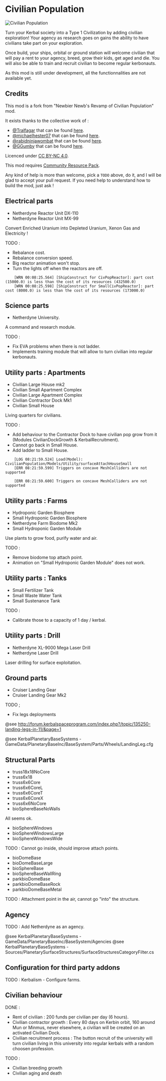 Civilian Population
===================

![Civilian Population](https://github.com/rleroy/CivilianPopulation/blob/master/banner.png "Civilian Population")

Turn your Kerbal society into a Type 1 Civilization by adding civilian exploration! 
Your agency as research goes on gains the ability to have civilians take part on your exploration.

Once build, your ships, orbital or ground station will welcome civilian that will pay a rent to your agency, breed, grow their kids, get aged and die.
You will also be able to train and recruit civilian to become regular kerbonauts.

As this mod is still under development, all the functionnalities are not available yet.

Credits
-------

This mod is a fork from "Newbier Newb's Revamp of Civilian Population" mod.

It exists thanks to the collective work of :
- [@Tralfagar](http://forum.kerbalspaceprogram.com/index.php?/profile/150801-tralfagar/) that can be found [here](http://forum.kerbalspaceprogram.com/index.php?/topic/143823-120-newbier-newbs-revamp-of-civilian-population/).
- [@michaelhester07](http://forum.kerbalspaceprogram.com/index.php?/profile/96470-michaelhester07/) that can be found [here](http://forum.kerbalspaceprogram.com/index.php?/topic/101058-10x-civilian-population-14/).
- [@rabidninjawombat](http://forum.kerbalspaceprogram.com/index.php?/profile/108889-rabidninjawombat/) that can be found [here](http://forum.kerbalspaceprogram.com/index.php?/topic/111815-104civilian-population-1751-update-to-105-in-progress/).
- [@GGumby](http://forum.kerbalspaceprogram.com/index.php?/profile/122189-ggumby/) that can be found [here](http://forum.kerbalspaceprogram.com/index.php?/topic/140127-112ckan-civilian-populations-revived/).

Licenced under [CC BY-NC 4.0](https://creativecommons.org/licenses/by-nc/4.0/).

This mod requires [Community Resource Pack](http://forum.kerbalspaceprogram.com/index.php?/topic/83007-13-community-resource-pack/).

Any kind of help is more than welcome, pick a `TODO` above, do it, and I will be glad to accept your pull request.
If you need help to understand how to build the mod, just ask !

Electrical parts
----------------

- Netherdyne Reactor Unit DX-110
- Netherdyne Reactor Unit MX-99

Convert Enriched Uranium into Depleted Uranium, Xenon Gas and Electricity !

TODO : 
- Rebalance cost.
- Rebalance conversion speed.
- Big reactor animation won't stop.
- Turn the lights off when the reactors are off.

```
    [WRN 00:08:25.564] [ShipConstruct for CivPopReactor]: part cost (15000.0) is less than the cost of its resources (432500.0)
    [WRN 00:08:25.598] [ShipConstruct for SmallCivPopReactor]: part cost (8000.0) is less than the cost of its resources (173000.0)
```

Science parts
-------------

- Netherdyne University.

A command and research module.

TODO :
- Fix EVA problems when there is not ladder.
- Implements training module that will allow to turn civilian into regular kerbonauts.

Utility parts : Apartments
--------------------------

- Civilian Large House mk2
- Civilian Small Apartment Complex
- Civilian Large Apartment Complex
- Civilian Contractor Dock Mk1
- Civilian Small House

Living quarters for civilians.

TODO : 
- Add behaviour to the Contractor Dock to have civilian pop grow from it (Modules CivilianDockGrowth & KerbalRecruitment).
- Cannot go back in Small House.
- Add ladder to Small House.

```
    [LOG 08:21:59.524] Load(Model): CivilianPopulation/Models/Utility/surfaceAttachHouseSmall
    [ERR 08:21:59.599] Triggers on concave MeshColliders are not supported

    [ERR 08:21:59.600] Triggers on concave MeshColliders are not supported
```

Utility parts : Farms
---------------------

- Hydroponic Garden Biosphere
- Small Hydroponic Garden Biosphere
- Netherdyne Farm Biodome Mk2
- Small Hydroponic Garden Module

Use plants to grow food, purify water and air. 

TODO :
- Remove biodome top attach point.
- Animation on "Small Hydroponic Garden Module" does not work.

Utility parts : Tanks
---------------------

- Small Fertilizer Tank
- Small Waste Water Tank
- Small Sustenance Tank

TODO :
- Calibrate those to a capacity of 1 day / kerbal.

Utility parts : Drill
---------------------

- Netherdyne XL-9000 Mega Laser Drill
- Netherdyne Laser Drill

Laser drilling for surface exploitation.

Ground parts
------------

- Cruiser Landing Gear
- Cruiser Landing Gear Mk2

TODO ;
- Fix legs deployments

@see http://forum.kerbalspaceprogram.com/index.php?/topic/135250-landing-legs-in-11/&page=1

@see KerbalPlanetaryBaseSystems - GameData/PlanetaryBaseInc/BaseSystem/Parts/Wheels/LandingLeg.cfg

Structural Parts
----------------

- truss18x18NoCore
- truss6x18
- truss6x6Core
- truss6x6CoreL
- truss6x6CoreT
- truss6x6CoreX
- truss6x6NoCore
- bioSphereBaseNoWalls

All seems ok.

- bioSphereWindows
- bioSphereWindowsLarge
- bioSphereWindowsWide

TODO : Cannot go inside, should improve attach points.

- bioDomeBase
- bioDomeBaseLarge
- bioSphereBase
- bioSphereBaseWallRing
- parkbioDomeBase
- parkbioDomeBaseRock
- parkbioDomeBaseMetal

TODO : Attachment point in the air, cannot go "into" the structure.

Agency
------

TODO : Add Netherdyne as an agency.

@see KerbalPlanetaryBaseSystems - GameData/PlanetaryBaseInc/BaseSystem/Agencies
@see KerbalPlanetaryBaseSystems - Sources/PlanetarySurfaceStructures/SurfaceStructuresCategoryFilter.cs

Configuration for third party addons
------------------------------------

TODO : Kerbalism - Configure farms.

Civilian behaviour
------------------

DONE :

- Rent of civilian : 200 funds per civilian per day (6 hours).
- Civilian contractor growth : Every 80 days on Kerbin orbit, 160 around Mun or Minmus, never elsewhere, a civilian will be created on an activated Civilian Dock.
- Civilian recruitment process : The button recruit of the university will turn civilian living in this university into regular kerbals with a random choosen profession.

TODO :

- Civilian breeding growth
- Civilian aging and death